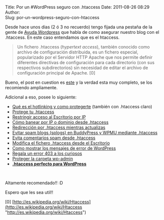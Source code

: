 Title: Por un #WordPress seguro con .htaccess
Date: 2011-08-26 08:29
Author:  
Slug: por-un-wordpress-seguro-con-htaccess

Desde hace unos dias (2 ó 3 no recuerdo) tengo fijada una pestaña de la
gente de [Ayuda
Wordpress](http://ayudawordpress.com "http://ayudawordpress.com") que
habla de como asegurar nuestro blog con el .htaccess. En este caso
entendamos que es el htaccess.

> Un fichero .htaccess (*hypertext access*), también conocido como
> archivo de configuración distribuida, es un fichero especial,
> popularizado por el Servidor HTTP Apache que nos permite definir
> diferentes directivas de configuración para cada directorio (con sus
> respectivos subdirectorios) sin necesidad de editar el archivo de
> configuración principal de Apache. [0]

Bueno, el post en cuestion es
[este](http://ayudawordpress.com/asegurando-wordpress-con-htaccess "http://ayudawordpress.com/asegurando-wordpress-con-htaccess")
y la verdad esta muy completo, se los recomiendo ampliamente.

Adicional a eso, posee lo siguiente:

-   [Qué es el hotlinking y como
    protegerte](http://ayudawordpress.com/que-es-hotlinking-y-como-protegerte/ "Qué es hotlinking y cómo protegerte")
    (también con .htaccess claro)
-   [Protege tu
    .htaccess](http://ayudawordpress.com/protege-tu-htaccess/ "Protege tu .htaccess")
-   [Restringir acceso al Escritorio por
    IP](http://ayudawordpress.com/restringir-acceso-al-tablero-por-ip/ "Restringir acceso al Tablero por IP")
-   [Cómo banear por IP o dominio desde
    .htaccess](http://ayudawordpress.com/como-banear-por-ip-o-dominio-desde-htaccess/ "Como banear por IP o dominio desde htaccess")
-   [Redirección por .htaccess mientras
    actualizas](http://ayudawordpress.com/redireccion-mediante-htaccess-mientras-actualizas/ "Redirección mediante htaccess mientras actualizas")
-   [Evitar spam blogs (splogs) en BuddyPress y WPMU mediante
    .htaccess](http://ayudawordpress.com/evitar-spam-blogs-en-buddypress-y-wordpress-mu/ "Evitar Spam Blogs en BuddyPress y WordPress MU")
-   [Evita comentarios spam desde
    .htaccess](http://ayudawordpress.com/evita-comentarios-spam-desde-htaccess/ "Evita comentarios spam desde htaccess")
-   [Modifica el fichero .htaccess desde el
    Escritorio](http://ayudawordpress.com/wp-htaccess-control-modifica-htaccess-sin-ftp/ "WP htaccess Control – Modifica htaccess sin FTP")
-   [Como mostrar los mensajes de error de
    WordPress](http://ayudawordpress.com/como-mostrar-los-mensajes-de-error-de-wordpress/ "Como mostrar los mensajes de error de WordPress")
-   [Regala un error 403 a los
    curiosos](http://ayudawordpress.com/regala-un-error-404-al-que-trate-de-ver-tus-carpetas-de-wordpress/ "Regala un Error 403 al que trate de ver tus carpetas de WordPress")
-   [Proteger la carpeta
    wp-admin](http://ayudawordpress.com/seguridad-en-la-instalacion-de-wordpress/ "Seguridad en la instalación de WordPress")
-   **[.htaccess perfecto para
    WordPress](http://ayudawordpress.com/htaccess-perfecto-para-wordpress/ ".htaccess Perfecto para WordPress")**

 

Altamente recomendado!! :D

Espero que les sea util!!

[0]
[http://es.wikipedia.org/wiki/Htaccess](http://es.wikipedia.org/wiki/Htaccess "http://es.wikipedia.org/wiki/Htaccess")
